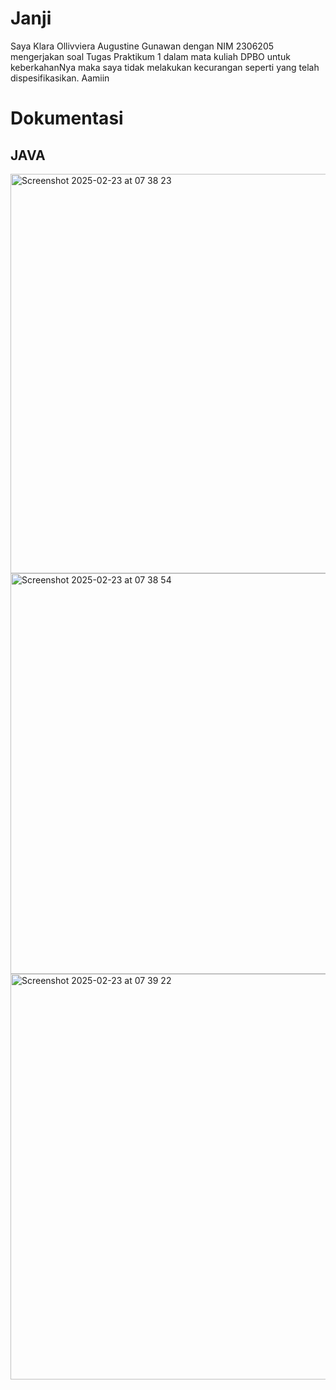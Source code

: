 # Janji

Saya Klara Ollivviera Augustine Gunawan dengan NIM 2306205 mengerjakan soal Tugas Praktikum 1 dalam mata kuliah DPBO untuk keberkahanNya maka saya tidak melakukan kecurangan seperti yang telah dispesifikasikan. Aamiin

# Dokumentasi

## JAVA

<img width="639" alt="Screenshot 2025-02-23 at 07 38 23" src="https://github.com/user-attachments/assets/b545c63c-4062-4c8f-b817-d8607843e552" />
<img width="641" alt="Screenshot 2025-02-23 at 07 38 54" src="https://github.com/user-attachments/assets/da0b7e25-e58a-4f32-a2fb-78e0f9e56f0f" />
<img width="649" alt="Screenshot 2025-02-23 at 07 39 22" src="https://github.com/user-attachments/assets/dd987388-204b-4345-83a7-340e7c67aee5" />
